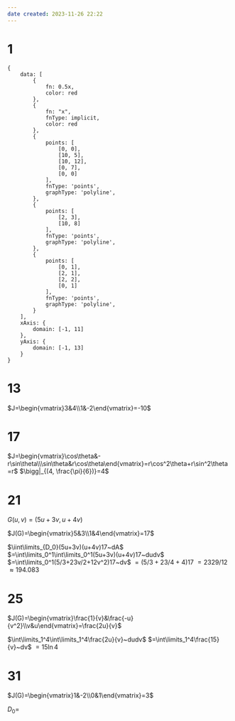 ```yaml
---
date created: 2023-11-26 22:22
---
```


# 1

```function-plot
{
	data: [
		{
			fn: 0.5x,
			color: red
		},
		{
			fn: "x",
			fnType: implicit,
			color: red
		},
		{
			points: [
				[0, 0],
				[10, 5],
				[10, 12],
				[0, 7],
				[0, 0]
			],
			fnType: 'points',
			graphType: 'polyline',
		},
		{
			points: [
				[2, 3],
				[10, 8]
			],
			fnType: 'points',
			graphType: 'polyline',
		},
		{
			points: [
				[0, 1],
				[2, 1],
				[2, 2],
				[0, 1]
			],
			fnType: 'points',
			graphType: 'polyline',
		}
	],
	xAxis: {
		domain: [-1, 11]
	},
	yAxis: {
		domain: [-1, 13]
	}
}
```

# 13

$J=\begin{vmatrix}3&4\\1&-2\end{vmatrix}=-10$

# 17

$J=\begin{vmatrix}\cos\theta&-r\sin\theta\\\sin\theta&r\cos\theta\end{vmatrix}=r\cos^2\theta+r\sin^2\theta=r$
$\bigg|_{(4, \frac{\pi}{6})}=4$

# 21

$G(u,v)=(5u+3v,u+4v)$

$J(G)=\begin{vmatrix}5&3\\1&4\end{vmatrix}=17$

$\iint\limits_{D_0}(5u+3v)(u+4v)17~dA$
$=\int\limits_0^1\int\limits_0^1(5u+3v)(u+4v)17~dudv$
$=\int\limits_0^1(5/3+23v/2+12v^2)17~dv$
$=(5/3+23/4+4)17$
$=2329/12$
$\approx194.083$

# 25

$J(G)=\begin{vmatrix}\frac{1}{v}&\frac{-u}{v^2}\\v&u\end{vmatrix}=\frac{2u}{v}$

$\int\limits_1^4\int\limits_1^4\frac{2u}{v}~dudv$
$=\int\limits_1^4\frac{15}{v}~dv$
$=15\ln4$

# 31

$J(G)=\begin{vmatrix}1&-2\\0&1\end{vmatrix}=3$

$D_0=$
